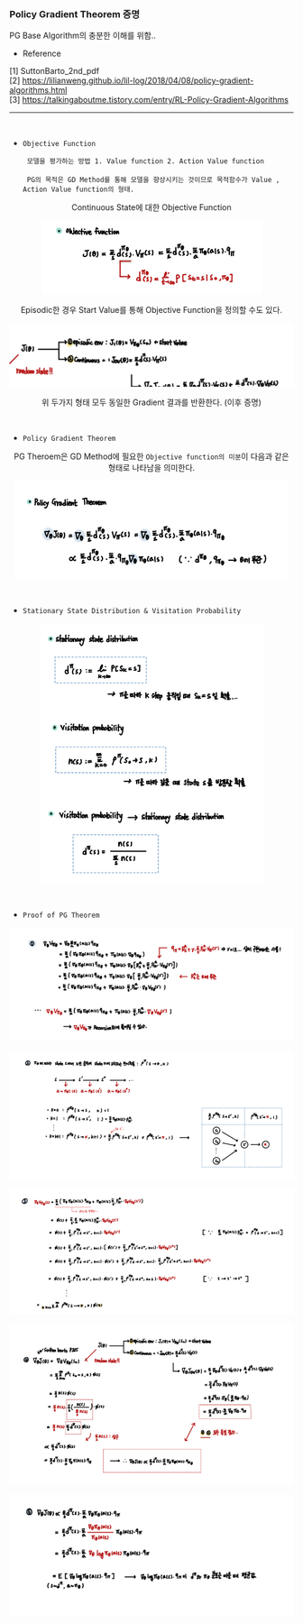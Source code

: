 ### Policy Gradient Theorem 증명

PG Base Algorithm의 충분한 이해를 위함..

- Reference 

[1] SuttonBarto_2nd_pdf   
[2] https://lilianweng.github.io/lil-log/2018/04/08/policy-gradient-algorithms.html   
[3] https://talkingaboutme.tistory.com/entry/RL-Policy-Gradient-Algorithms

---

<br>

- `Objective Function`

       모델을 평가하는 방법 1. Value function 2. Action Value function

       PG의 목적은 GD Method를 통해 모델을 향상시키는 것이므로 목적함수가 Value , Action Value function의 형태.


<div align="center">

Continuous State에 대한 Objective Function

![img.png](img.png)

Episodic한 경우 Start Value를 통해 Objective Function을 정의할 수도 있다.

![img_1.png](img_1.png)

위 두가지 형태 모두 동일한 Gradient 결과를 반환한다. (이후 증명)

</div>

<br>

- `Policy Gradient Theorem` 

<div align="center">

PG Theroem은 GD Method에 필요한 `Objective function의 미분`이 다음과 같은 형태로 나타남을 의미한다. 

![img_2.png](img_2.png)


</div>

<br>

- `Stationary State Distribution & Visitation Probability`

<div align="center">

![img_3.png](img_3.png)

</div>

<br>

- `Proof of PG Theorem`

<div align="center">


![img_4.png](img_4.png)

![img_5.png](img_5.png)

![img_6.png](img_6.png)

![img_7.png](img_7.png)

![img_8.png](img_8.png)

</div>